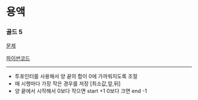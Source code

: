 # 용액
### 골드 5
[문제](https://www.acmicpc.net/problem/2467)

[파이썬코드](2467.py)

---
- 투포인터를 사용해서 양 끝의 합이 0에 가까워지도록 조절
- 매 시행마다 가장 작은 경우를 저장 [최소값,앞,뒤]
- 양 끝에서 시작해서 0보다 작으면 start +1 0보다 크면 end -1
